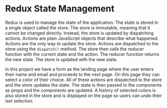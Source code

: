 # Redux State Management

Redux is used to manage the state of the application. The state is stored in a single object called the store. The store is immutable, meaning that it cannot be changed directly. Instead, the store is updated by dispatching actions. Actions are plain JavaScript objects that describe what happened. Actions are the only way to update the store. Actions are dispatched to the store using the `dispatch()` method. The store then calls the reducer function with the current state and the action. The reducer function returns the new state. The store is updated with the new state.

In this project we have a form as the landing page where the user enters their name and email and proceeds to the next page. On this page they can select a color of their choice. All of these actions are dispatched to the store and the store updates the state. The state is then passed to the components as props and the components are updated. A history of selected colors is also stored in the store and is displayed on the page so users can undo their last selection.

